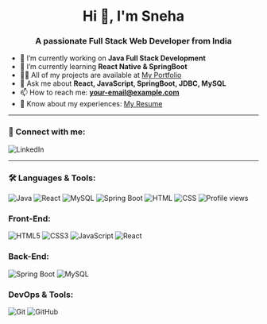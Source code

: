 
<h1 align="center">Hi 👋, I'm Sneha</h1>
<h3 align="center">A passionate Full Stack Web Developer from India</h3>

- 🔭 I’m currently working on **Java Full Stack Development**
- 🌱 I’m currently learning **React Native & SpringBoot**
- 👨‍💻 All of my projects are available at [My Portfolio](https://your-portfolio-link.com)
- 💬 Ask me about **React, JavaScript, SpringBoot, JDBC, MySQL**
- 📫 How to reach me: **your-email@example.com**
- 📄 Know about my experiences: [My Resume](https://your-resume-link.com)

---

### 📲 Connect with me:
![LinkedIn](https://img.shields.io/badge/-LinkedIn-blue?style=flat-square&logo=linkedin)



---

### 🛠️ Languages & Tools:
![Java](https://img.shields.io/badge/Java-007396?style=flat&logo=java&logoColor=white)
![React](https://img.shields.io/badge/React-20232A?style=flat&logo=react)
![MySQL](https://img.shields.io/badge/MySQL-00000F?style=flat&logo=mysql)
![Spring Boot](https://img.shields.io/badge/Spring_Boot-6DB33F?style=flat&logo=spring-boot)
![HTML](https://img.shields.io/badge/HTML5-E34F26?style=flat&logo=html5&logoColor=white)
![CSS](https://img.shields.io/badge/CSS3-1572B6?style=flat&logo=css3&logoColor=white)
![Profile views](https://komarev.com/ghpvc/?username=Sneha-109&color=blue)
### Front-End:
![HTML5](https://img.shields.io/badge/HTML5-orange?style=for-the-badge&logo=html5)
![CSS3](https://img.shields.io/badge/CSS3-blue?style=for-the-badge&logo=css3)
![JavaScript](https://img.shields.io/badge/JavaScript-yellow?style=for-the-badge&logo=javascript)
![React](https://img.shields.io/badge/React-blue?style=for-the-badge&logo=react)

### Back-End:
![Spring Boot](https://img.shields.io/badge/Spring%20Boot-darkgreen?style=for-the-badge&logo=springboot)
![MySQL](https://img.shields.io/badge/MySQL-blue?style=for-the-badge&logo=mysql)

### DevOps & Tools:
![Git](https://img.shields.io/badge/Git-orange?style=for-the-badge&logo=git)
![GitHub](https://img.shields.io/badge/GitHub-black?style=for-the-badge&logo=github)
